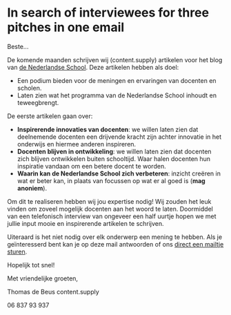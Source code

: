 # In search of interviewees for three pitches in one email

Beste...

De komende maanden schrijven wij (content.supply) artikelen voor het blog van [de Nederlandse School](http://www.denederlandseschool.nl/). Deze artikelen hebben als doel:

* Een podium bieden voor de meningen en ervaringen van docenten en scholen.
* Laten zien wat het programma van de Nederlandse School inhoudt en teweegbrengt.

De eerste artikelen gaan over:

* **Inspirerende innovaties van docenten**: we willen laten zien dat deelnemende docenten een drijvende kracht zijn achter innovatie in het onderwijs en hiermee anderen inspireren.
* **Docenten blijven in ontwikkeling**: we willen laten zien dat docenten zich blijven ontwikkelen buiten schooltijd. Waar halen docenten hun inspiratie vandaan om een betere docent te worden.
* **Waarin kan de Nederlandse School zich verbeteren**: inzicht creëren in wat er beter kan, in plaats van focussen op wat er al goed is (**mag anoniem**).

Om dit te realiseren hebben wij jou expertise nodig! Wij zouden het leuk vinden om zoveel mogelijk docenten aan het woord te laten. Doormiddel van een telefonisch interview van ongeveer een half uurtje hopen we met jullie input mooie en inspirerende artikelen te schrijven.

Uiteraard is het niet nodig over elk onderwerp een mening te hebben. Als je geïnteresserd bent kan je op deze mail antwoorden of ons [direct een mailtje sturen](helpdesk@newatoms.com).

Hopelijk tot snel!

Met vriendelijke groeten,

Thomas de Beus
content.supply

06 837 93 937
